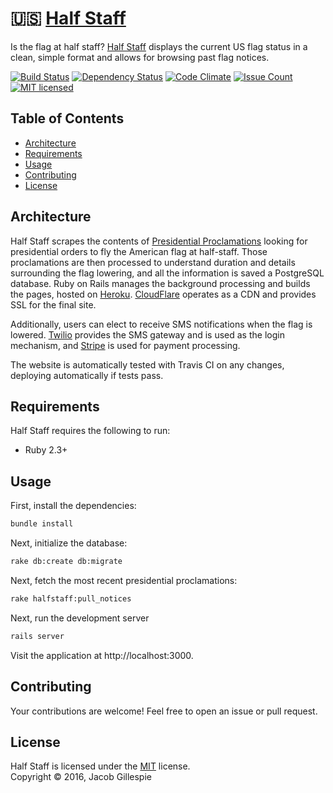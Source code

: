 # :us: [Half Staff](https://halfstaff.co)

Is the flag at half staff?  [Half Staff](https://halfstaff.co) displays the current US flag status in a clean, simple format and allows for browsing past flag notices.

[![Build Status](https://travis-ci.org/jacobwgillespie/halfstaff.svg?branch=master)](https://travis-ci.org/jacobwgillespie/halfstaff)
[![Dependency Status](https://gemnasium.com/badges/github.com/jacobwgillespie/halfstaff.svg)](https://gemnasium.com/github.com/jacobwgillespie/halfstaff)
[![Code Climate](https://codeclimate.com/github/jacobwgillespie/halfstaff/badges/gpa.svg)](https://codeclimate.com/github/jacobwgillespie/halfstaff)
[![Issue Count](https://codeclimate.com/github/jacobwgillespie/halfstaff/badges/issue_count.svg)](https://codeclimate.com/github/jacobwgillespie/halfstaff)
[![MIT licensed](https://img.shields.io/badge/license-MIT-blue.svg)](https://github.com/jacobwgillespie/halfstaff/blob/master/LICENSE)

Table of Contents
-----------------

  * [Architecture](#architecture)
  * [Requirements](#requirements)
  * [Usage](#usage)
  * [Contributing](#contributing)
  * [License](#license)

Architecture
------------

Half Staff scrapes the contents of [Presidential Proclamations](https://www.whitehouse.gov/briefing-room/presidential-actions/proclamations) looking for presidential orders to fly the American flag at half-staff.  Those proclamations are then processed to understand duration and details surrounding the flag lowering, and all the information is saved a PostgreSQL database.  Ruby on Rails manages the background processing and builds the pages, hosted on [Heroku](https://www.heroku.com/).  [CloudFlare](https://www.cloudflare.com) operates as a CDN and provides SSL for the final site.

Additionally, users can elect to receive SMS notifications when the flag is lowered.  [Twilio](https://www.twilio.com/) provides the SMS gateway and is used as the login mechanism, and [Stripe](https://stripe.com/) is used for payment processing.

The website is automatically tested with Travis CI on any changes, deploying automatically if tests pass.

Requirements
------------

Half Staff requires the following to run:

  * Ruby 2.3+

Usage
-----

First, install the dependencies:

```sh
bundle install
```

Next, initialize the database:

```sh
rake db:create db:migrate
```

Next, fetch the most recent presidential proclamations:

```sh
rake halfstaff:pull_notices
```

Next, run the development server

```sh
rails server
```

Visit the application at http://localhost:3000.

Contributing
------------

Your contributions are welcome!  Feel free to open an issue or pull request.

License
-------

Half Staff is licensed under the [MIT](https://github.com/jacobwgillespie/halfstaff/blob/master/LICENSE) license.  
Copyright &copy; 2016, Jacob Gillespie
